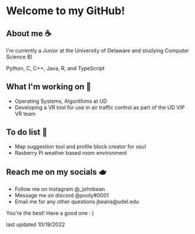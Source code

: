 
<h1>Welcome to my GitHub!</h1>

<h2>About me ☕</h2>
<p>I'm currently a Junior at the University of Delaware and studying Computer Science B)</p>
<p>Python, C, C++, Java, R, and TypeScript</p>

<h2>What I'm working on 🍵</h2>
<ul>
  <li>Operating Systems, Algorithims at UD</li>
  <li>Developing a VR tool for use in air traffic control as 
    part of the UD VIP VR team</li>
</ul>

<h2>To do list 🧉</h2>
<ul>
 <li>Map suggestion tool and profile block creator for osu!</li>
 <li>Rasberry Pi weather based room environment</li>
</ul>

<h2>Reach me on my socials 🫖</h2>
<ul>
  <li>Follow me on Instagram @_johnbean</li>
  <li>Message me on discord @pooly#0001</li>
  <li>Email me for any other questions jbeans@udel.edu</li>
</ul>

<p>You're the best! Have a good one : )</p>
<p>last updated 10/19/2022</p>

